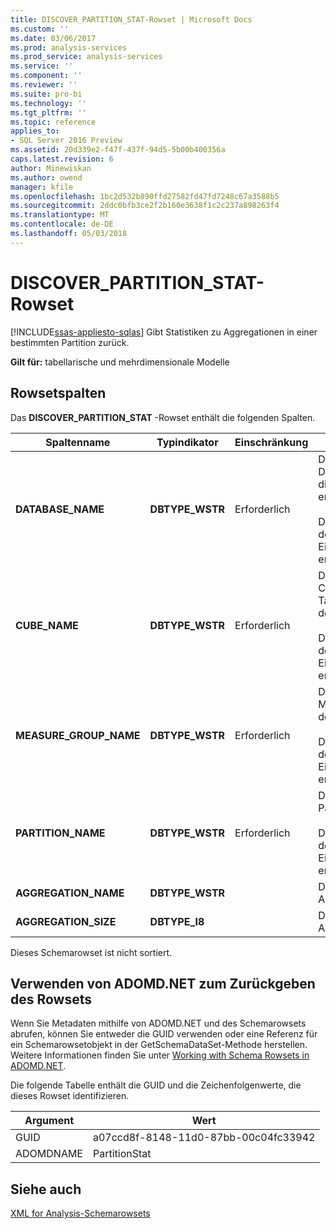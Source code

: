 ```yaml
---
title: DISCOVER_PARTITION_STAT-Rowset | Microsoft Docs
ms.custom: ''
ms.date: 03/06/2017
ms.prod: analysis-services
ms.prod_service: analysis-services
ms.service: ''
ms.component: ''
ms.reviewer: ''
ms.suite: pro-bi
ms.technology: ''
ms.tgt_pltfrm: ''
ms.topic: reference
applies_to:
- SQL Server 2016 Preview
ms.assetid: 20d339e2-f47f-437f-94d5-5b00b400356a
caps.latest.revision: 6
author: Minewiskan
ms.author: owend
manager: kfile
ms.openlocfilehash: 1bc2d532b890ffd27582fd47fd7248c67a3588b5
ms.sourcegitcommit: 2ddc0bfb3ce2f2b160e3638f1c2c237a898263f4
ms.translationtype: MT
ms.contentlocale: de-DE
ms.lasthandoff: 05/03/2018
---
```

# <a name="discoverpartitionstat-rowset"></a>DISCOVER_PARTITION_STAT-Rowset
[!INCLUDE[ssas-appliesto-sqlas](../../../includes/ssas-appliesto-sqlas.md)]
  Gibt Statistiken zu Aggregationen in einer bestimmten Partition zurück.  
  
 **Gilt für:** tabellarische und mehrdimensionale Modelle  
  
## <a name="rowset-columns"></a>Rowsetspalten  
 Das **DISCOVER_PARTITION_STAT** -Rowset enthält die folgenden Spalten.  
  
|Spaltenname|Typindikator|Einschränkung|Description|  
|-----------------|--------------------|-----------------|-----------------|  
|**DATABASE_NAME**|**DBTYPE_WSTR**|Erforderlich|Der Name der Datenbank, welche die Dimension enthält.<br /><br /> Diese Spalte ist in der Einschränkungsliste erforderlich.|  
|**CUBE_NAME**|**DBTYPE_WSTR**|Erforderlich|Der Namen des Cubes oder des Tabellenmodells mit der Partition.<br /><br /> Diese Spalte ist in der Einschränkungsliste erforderlich.|  
|**MEASURE_GROUP_NAME**|**DBTYPE_WSTR**|Erforderlich|Der Name der Measuregruppe in der Dimension.<br /><br /> Diese Spalte ist in der Einschränkungsliste erforderlich.|  
|**PARTITION_NAME**|**DBTYPE_WSTR**|Erforderlich|Der Name einer Partition.<br /><br /> Diese Spalte ist in der Einschränkungsliste erforderlich.|  
|**AGGREGATION_NAME**|**DBTYPE_WSTR**||Der Name der Aggregation.|  
|**AGGREGATION_SIZE**|**DBTYPE_I8**||Die Größe der Aggregation.|  
  
 Dieses Schemarowset ist nicht sortiert.  
  
## <a name="using-adomdnet-to-return-the-rowset"></a>Verwenden von ADOMD.NET zum Zurückgeben des Rowsets  
 Wenn Sie Metadaten mithilfe von ADOMD.NET und des Schemarowsets abrufen, können Sie entweder die GUID verwenden oder eine Referenz für ein Schemarowsetobjekt in der GetSchemaDataSet-Methode herstellen. Weitere Informationen finden Sie unter [Working with Schema Rowsets in ADOMD.NET](../../../analysis-services/multidimensional-models-adomd-net-client/retrieving-metadata-working-with-schema-rowsets.md).  
  
 Die folgende Tabelle enthält die GUID und die Zeichenfolgenwerte, die dieses Rowset identifizieren.  
  
|Argument|Wert|  
|--------------|-----------|  
|GUID|a07ccd8f-8148-11d0-87bb-00c04fc33942|  
|ADOMDNAME|PartitionStat|  
  
## <a name="see-also"></a>Siehe auch  
 [XML for Analysis-Schemarowsets](../../../analysis-services/schema-rowsets/xml/xml-for-analysis-schema-rowsets.md)  
  
  
